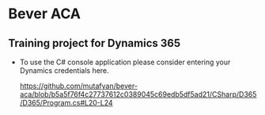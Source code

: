 # Bever ACA
## Training project for Dynamics 365

- To use the C# console application please consider entering your Dynamics credentials here.

  https://github.com/mutafyan/bever-aca/blob/b5a5f76f4c27737612c0389045c69edb5df5ad21/CSharp/D365/D365/Program.cs#L20-L24
